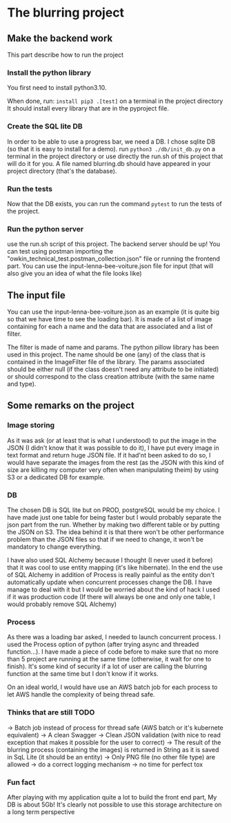 # The blurring project

## Make the backend work
This part describe how to run the project

### Install the python library
You first need to install python3.10.

When done, run: `install pip3 .[test]` on a terminal in the project directory
It should install every library that are in the pyproject file.

### Create the SQL lite DB
In order to be able to use a progress bar, we need a DB. I chose sqlite DB
(so that it is easy to install for a demo).
run `python3 ./db/init_db.py` on a terminal in the project directory or use directly the run.sh 
of this project that will do it for you.
A file named blurring.db should have appeared in your project directory (that's the database).

### Run the tests
Now that the DB exists, you can run the command `pytest` to run the tests of the project.

### Run the python server
use the run.sh script of this project. The backend server should be up!
You can test using postman importing the "owkin_technical_test.postman_collection.json" file or running the
frontend part. You can use the input-lenna-bee-voiture.json file for input 
(that will also give you an idea of what the file looks like)

## The input file 
You can use the input-lenna-bee-voiture.json as an example 
(it is quite big so that we have time to see the loading bar). It is made of a list of image containing 
for each a name and the data that are associated and a list of filter.

The filter is made of name and params. The python pillow library has been used in this project. The name 
should be one (any)  of the class that is contained in the ImageFilter file of the library. 
The params associated should be either null (if the class doesn't need any attribute to be initiated) 
or should correspond to the class creation attribute (with the same name and type).

## Some remarks on the project

### Image storing
As it was ask (or at least that is what I understood) to put the image in the JSON (I didn't know that it was possible to do it), I have put every image in text format 
and return huge JSON file. If it had'nt been asked to do so, I would have separate the images from the rest (as the 
JSON with this kind of size are killing my computer very often when manipulating theim) by using S3 or a dedicated DB 
for example.

### DB 
The chosen DB is SQL lite but on PROD, postgreSQL would be my choice. 
I have made just one table for being faster but I would probably separate the json part from the run.
Whether by making two different table or by putting the JSON on S3. The idea behind it is that there won't be 
other performance problem than the JSON files so that if we need to change, it won't be mandatory to change everything.

I have also used SQL Alchemy because I thought (I never used it before) that it was cool to use entity mapping
(it's like hibernate).
In the end the use of SQL Alchemy in addition of Process is really painful as the entity don't automatically update when 
concurrent processes change the DB. I have manage to deal with it but I would be worried about the kind of hack I used
 if it was production code (If there will always be one and only one table, I would probably remove SQL Alchemy)

### Process 
As there was a loading bar asked, I needed to launch concurrent process. I used the Process option of python 
(after trying async and threaded function...). I have made a piece of code before to make sure that no more 
than 5 project are running at the same time (otherwise, it wait for one to finish). It's some kind of security if
a lot of user are calling the blurring function at the same time but I don't know if it works.

On an ideal world, I would have use an AWS batch job for each process to let AWS handle the complexity 
of being thread safe.

### Thinks that are still TODO
-> Batch job instead of process for thread safe (AWS batch or it's kubernete equivalent)
-> A clean Swagger
-> Clean JSON validation (with nice to read exception that makes it possible for the user to correct)
-> The result of the blurring process (containing the images) is returned in String as it is saved in SqL Lite (it should be an entity)
-> Only PNG file (no other file type) are allowed
-> do a correct logging mechanism
-> no time for perfect tox


### Fun fact
After playing with my application quite a lot to build the front end part, My DB is about 5Gb! 
It's clearly not possible to use this storage architecture on a long term perspective